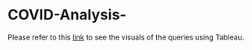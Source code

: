 # COVID-Analysis-

Please refer to this [link](https://public.tableau.com/app/profile/ria.al2315/viz/COVIDDashboard_17059620845490/Dashboard1) to see the visuals of the queries using Tableau. 
